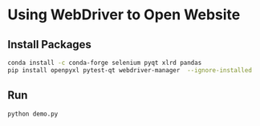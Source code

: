 # Using WebDriver to Open Website
## Install Packages
```bash
conda install -c conda-forge selenium pyqt xlrd pandas
pip install openpyxl pytest-qt webdriver-manager  --ignore-installed
```

## Run
```bash
python demo.py
```


